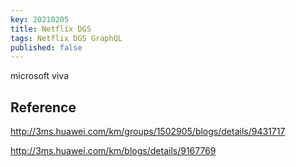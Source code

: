 ```yaml
---
key: 20210205
title: Netflix DGS
tags: Netflix DGS GraphQL
published: false
---
```



microsoft viva

## Reference

http://3ms.huawei.com/km/groups/1502905/blogs/details/9431717

http://3ms.huawei.com/km/blogs/details/9167769